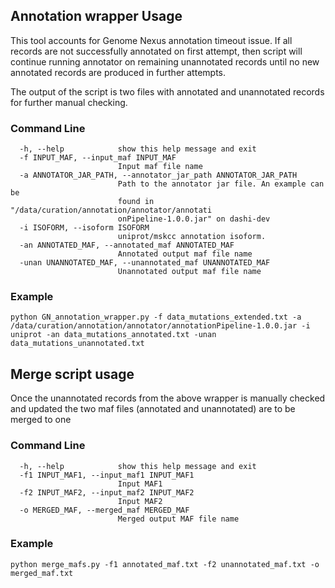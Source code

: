 ## Annotation wrapper Usage 

This tool accounts for Genome Nexus annotation timeout issue. If all records are not successfully annotated on first attempt, then script will continue running annotator on remaining unannotated records until no new annotated records are produced in further attempts.

The output of the script is two files with annotated and unannotated records for further manual checking.

### Command Line
```
  -h, --help            show this help message and exit
  -f INPUT_MAF, --input_maf INPUT_MAF
                        Input maf file name
  -a ANNOTATOR_JAR_PATH, --annotator_jar_path ANNOTATOR_JAR_PATH
                        Path to the annotator jar file. An example can be
                        found in "/data/curation/annotation/annotator/annotati
                        onPipeline-1.0.0.jar" on dashi-dev
  -i ISOFORM, --isoform ISOFORM
                        uniprot/mskcc annotation isoform.
  -an ANNOTATED_MAF, --annotated_maf ANNOTATED_MAF
                        Annotated output maf file name
  -unan UNANNOTATED_MAF, --unannotated_maf UNANNOTATED_MAF
                        Unannotated output maf file name
```

### Example
```
python GN_annotation_wrapper.py -f data_mutations_extended.txt -a /data/curation/annotation/annotator/annotationPipeline-1.0.0.jar -i uniprot -an data_mutations_annotated.txt -unan data_mutations_unannotated.txt
```   

## Merge script usage

Once the unannotated records from the above wrapper is manually checked and updated the two maf files (annotated and unannotated) are to be merged to one

### Command Line
```
  -h, --help            show this help message and exit
  -f1 INPUT_MAF1, --input_maf1 INPUT_MAF1
                        Input MAF1
  -f2 INPUT_MAF2, --input_maf2 INPUT_MAF2
                        Input MAF2
  -o MERGED_MAF, --merged_maf MERGED_MAF
                        Merged output MAF file name
```
### Example
```
python merge_mafs.py -f1 annotated_maf.txt -f2 unannotated_maf.txt -o merged_maf.txt
```
